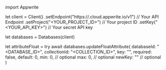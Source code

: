 import Appwrite

let client = Client()
    .setEndpoint("https://<REGION>.cloud.appwrite.io/v1") // Your API Endpoint
    .setProject("<YOUR_PROJECT_ID>") // Your project ID
    .setKey("<YOUR_API_KEY>") // Your secret API key

let databases = Databases(client)

let attributeFloat = try await databases.updateFloatAttribute(
    databaseId: "<DATABASE_ID>",
    collectionId: "<COLLECTION_ID>",
    key: "",
    required: false,
    default: 0,
    min: 0, // optional
    max: 0, // optional
    newKey: "" // optional
)

